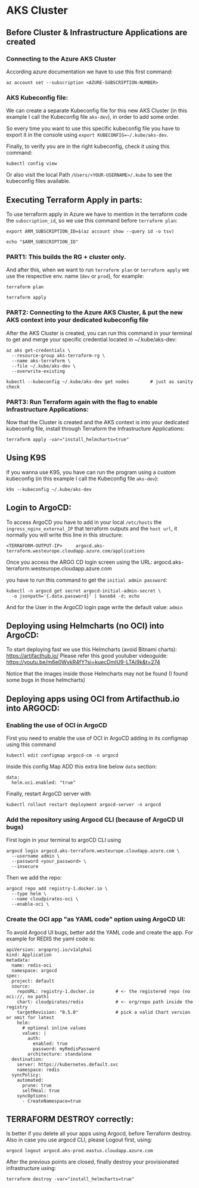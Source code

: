 # AKS Cluster
<!-- ## Productivity setup in VS Code in Mac to avoid write "kubectl" everytime:
Writing `kubectl` everytime in console takes some time, so we configure to use the alias `k` to save some time:
```
# enable zsh completion (once)
autoload -Uz compinit
compinit

# kubectl completion for zsh
source <(kubectl completion zsh)

# alias: use k instead of kubectl
alias k=kubectl
# make k use the same completion as kubectl
compdef k=kubectl
```

Finally, reload your shell:
```
source ~/.zshrc
``` -->


## Before Cluster & Infrastructure Applications are created
### Connecting to the Azure AKS Cluster
According azure documentation we have to use this first command:
```
az account set --subscription <AZURE-SUBSCRIPTION-NUMBER>
```


### AKS Kubeconfig file:
We can create a separate Kubeconfig file for this new AKS Cluster (in this example I call the Kubeconfig file `aks-dev`), in order to add some order.

So every time you want to use this specific kubeconfig file you have to export it in the console using `export KUBECONFIG=~/.kube/aks-dev`.

Finally, to verify you are in the right kubeconfig, check it using this command:
```
kubectl config view
```

Or also visit the local Path `/Users/<YOUR-USERNAME>/.kube` to see the kubeconfig files available.



## Executing Terraform Apply in parts:
To use terraform apply in Azure we have to mention in the terraform code the `subscription_id`, so we use this command before `terraform plan`: 
```
export ARM_SUBSCRIPTION_ID=$(az account show --query id -o tsv)

echo "$ARM_SUBSCRIPTION_ID"
```

### PART1: This builds the RG + cluster only.
And after this, when we want to run `terraform plan` or `terraform apply` we use the respective env. name (`dev` or `prod`), for example:
```
terraform plan 

terraform apply
```

### PART2: Connecting to the Azure AKS Cluster, & put the new AKS context into your dedicated kubeconfig file
After the AKS Cluster is created, you can run this command in your terminal to get and merge your specific credential located in ~/.kube/aks-dev:
```
az aks get-credentials \
  --resource-group aks-terraform-rg \
  --name aks-terraform \
  --file ~/.kube/aks-dev \
  --overwrite-existing

kubectl --kubeconfig ~/.kube/aks-dev get nodes        # just as sanity check
```

### PART3: Run Terraform again with the flag to enable Infrastructure Applications:
Now that the Cluster is created and the AKS context is into your dedicated kubeconfig file, install through Terraform the Infrastructure Applications:
```
terraform apply -var="install_helmcharts=true"
```






## Using K9S
If you wanna use K9S, you have can run the program using a custom kubeconfig (in this example I call the Kubeconfig file `aks-dev`):
```
k9s --kubeconfig ~/.kube/aks-dev
```



## Login to ArgoCD:
To access ArgoCD you have to add in your local `/etc/hosts` the `ingress_nginx_external_IP` that terraform outputs and the `host url`, it normally you will write this line in this structure: 
```
<TERRAFORM-OUTPUT-IP>     argocd.aks-terraform.westeurope.cloudapp.azure.com/applications

```

Once you access the ARGO CD login screen using the URL: argocd.aks-terraform.westeurope.cloudapp.azure.com

you have to run this command to get the `initial admin password`:
```
kubectl -n argocd get secret argocd-initial-admin-secret \
  -o jsonpath='{.data.password}' | base64 -d; echo
```

And for the User in the ArgoCD login page write the default value: `admin`



## Deploying using Helmcharts (no OCI) into ArgoCD:
To start deploying fast we use this Helmcharts (avoid Bitnami charts): https://artifacthub.io/
Please refer this good youtuber videoguide:  https://youtu.be/m6e0WvkR4fY?si=kuecDmIU9-LTAi9k&t=274

Notice that the images inside those Helmcharts may not be found (I found some bugs in those helmcharts)



## Deploying apps using OCI from Artifacthub.io into ARGOCD:
### Enabling the use of OCI in ArgoCD
First you need to enable the use of OCI in ArgoCD adding in its configmap using this command 
```
kubectl edit configmap argocd-cm -n argocd
```

Inside this config Map ADD this extra line below `data` section:
```
data:
  helm.oci.enabled: "true"
```

Finally, restart ArgoCD server with
```
kubectl rollout restart deployment argocd-server -n argocd
```

### Add the repository using Argocd CLI (because of ArgoCD UI bugs)
First login in your terminal to argoCD CLI using 
```
argocd login argocd.aks-terraform.westeurope.cloudapp.azure.com \
  --username admin \
  --password <your_password> \
  --insecure
```

Then we add the repo:
```
argocd repo add registry-1.docker.io \
  --type helm \
  --name cloudpirates-oci \
  --enable-oci \
```

### Create the OCI app "as YAML code" option using ArgoCD UI:
To avoid Argocd UI bugs, better add the YAML code and create the app. For example for REDIS the yaml code is:
```
apiVersion: argoproj.io/v1alpha1
kind: Application
metadata:
  name: redis-oci
  namespace: argocd
spec:
  project: default
  source:
    repoURL: registry-1.docker.io        # <- the registered repo (no oci://, no path)
    chart: cloudpirates/redis            # <- org/repo path inside the registry
    targetRevision: "0.5.0"              # pick a valid Chart version or omit for latest
    helm:
      # optional inline values
      values: |
        auth:
          enabled: true
          password: myRedisPassword
        architecture: standalone
  destination:
    server: https://kubernetes.default.svc
    namespace: redis
  syncPolicy:
    automated:
      prune: true
      selfHeal: true
    syncOptions:
      - CreateNamespace=true
```



## TERRAFORM DESTROY correctly:
Is better if you delete all your apps using Argocd, before Terraform destroy.
Also in case you use argocd CLI, please Logout first, using:
```
argocd logout argocd.aks-prod.eastus.cloudapp.azure.com
```

After the previous points are closed, finally destroy your provisionated infrastructure using:
```
terraform destroy -var="install_helmcharts=true"
```

